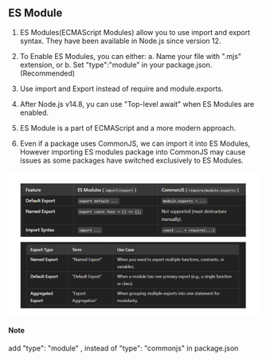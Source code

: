 ## ES Module

1. ES Modules(ECMAScript Modules) allow you to use import and export syntax.
   They have been available in Node.js since version 12.

2. To Enable ES Modules, you can either:
   a. Name your file with ".mjs" extension, or
   b. Set "type":"module" in your package.json.(Recommended)

3. Use import and Export instead of require and module.exports.

4. After Node.js v14.8, yu can use "Top-level await" when ES Modules are enabled.

5. ES Module is a part of ECMAScript and a more modern approach.

6. Even if a package uses CommonJS, we can import it into ES Modules, However importing ES modules package into CommonJS may cause issues as some packages have switched exclusively to ES Modules.

![Alt text](./ES.png "Comparision Image")

#### Note

add "type": "module" , instead of "type": "commonjs" in package.json
